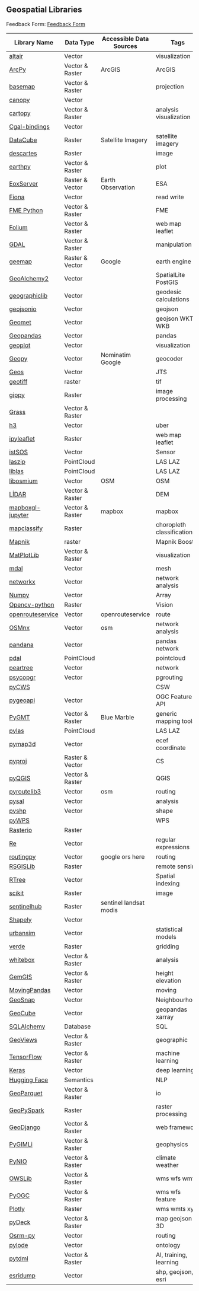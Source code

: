 ## Geospatial Libraries

Feedback Form: [Feedback Form](https://forms.gle/frtqUK32Lv68Uiwr6)

 **Library Name** | **Data Type** | **Accessible Data Sources** | **Tags** 
---|---|---|---
 [altair][1] | Vector |  | visualization 
 [ArcPy][2] | Vector & Raster | ArcGIS | ArcGIS 
 [basemap][3] | Vector & Raster |  | projection 
 [canopy][4] | Vector |  |  
 [cartopy][5] | Vector & Raster |  | analysis visualization 
 [Cgal-bindings][6] | Vector |  |  
 [DataCube][7] | Raster | Satellite Imagery | satellite imagery 
 [descartes][8] | Raster |  | image 
 [earthpy][9] | Vector & Raster |  | plot 
 [EoxServer][10] | Raster & Vector | Earth Observation | ESA 
 [Fiona][11] | Vector |  | read write 
 [FME Python][12] | Vector & Raster |  | FME 
 [Folium][13] | Vector & Raster |  | web map leaflet 
 [GDAL][14] | Vector & Raster |  | manipulation 
 [geemap][15] | Raster & Vector | Google | earth engine 
 [GeoAlchemy2][16] | Vector |  | SpatialLite PostGIS 
 [geographiclib][17] | Vector |  | geodesic calculations 
 [geojsonio][18] | Vector |  | geojson 
 [Geomet][19] | Vector |  | geojson WKT WKB 
 [Geopandas][20] | Vector |  | pandas 
 [geoplot][21] | Vector |  | visualization 
 [Geopy][22] | Vector | Nominatim Google | geocoder 
 [Geos][23] | Vector |  | JTS 
 [geotiff][24] | raster |  | tif 
 [gippy][25] | Raster |  | image processing 
 [Grass][26] | Vector & Raster |  |  
 [h3][27] | Vector |  | uber 
 [ipyleaflet][28] | Raster |  | web map leaflet 
 [istSOS][29] | Vector |  | Sensor 
 [laszip][30] | PointCloud |  | LAS LAZ 
 [liblas][31] | PointCloud |  | LAS LAZ 
 [libosmium][32] | Vector | OSM | OSM 
 [LİDAR][33] | Vector & Raster |  | DEM 
 [mapboxgl-jupyter][34] | Vector & Raster | mapbox | mapbox 
 [mapclassify][35] | Raster |  | choropleth classification 
 [Mapnik][36] | raster |  | Mapnik Boost 
 [MatPlotLib][37] | Vector & Raster |  | visualization 
 [mdal][38] | Vector |  | mesh 
 [networkx][39] | Vector |  | network analysis 
 [Numpy][40] | Vector |  | Array 
 [Opencv-python][41] | Raster |  | Vision 
 [openrouteservice][42] | Vector | openrouteservice | route 
 [OSMnx][43] | Vector | osm | network analysis 
 [pandana][44] | Vector |  | pandas network 
 [pdal][45] | PointCloud |  | pointcloud 
 [peartree][46] | Vector |  | network 
 [psycopgr][47] | Vector |  | pgrouting 
 [pyCWS][48] |  |  | CSW 
 [pygeoapi][49] | Vector |  | OGC Feature API 
 [PyGMT][50] | Vector & Raster | Blue Marble | generic mapping tools 
 [pylas][51] | PointCloud |  | LAS LAZ 
 [pymap3d][52] | Vector |  | ecef coordinate 
 [pyproj][53] | Raster & Vector |  | CS 
 [pyQGIS][54] | Vector & Raster |  | QGIS 
 [pyroutelib3][55] | Vector | osm | routing 
 [pysal][56] | Vector |  | analysis 
 [pyshp][57] | Vector |  | shape 
 [pyWPS][58] |  |  | WPS 
 [Rasterio][59] | Raster |  |  
 [Re][60] | Vector |  | regular expressions 
 [routingpy][61] | Vector | google ors here | routing 
 [RSGISLib][62] | Raster |  | remote sensing 
 [RTree][63] | Vector |  | Spatial indexing 
 [scikit][64] | Raster |  | image 
 [sentinelhub][65] | Raster | sentinel landsat modis |  
 [Shapely][66] | Vector |  |  
 [urbansim][67] | Vector |  | statistical models 
 [verde][68] | Raster |  | gridding 
 [whitebox][69] | Vector & Raster |  | analysis 
 [GemGIS][70] | Vector & Raster |  | height elevation 
 [MovingPandas][71] | Vector |  | moving 
 [GeoSnap][72] | Vector |  | Neighbourhood 
 [GeoCube][73] | Vector |  | geopandas xarray 
 [SQLAlchemy][74] | Database |  | SQL 
 [GeoViews][75] | Vector & Raster |  | geographic 
 [TensorFlow][76] | Vector & Raster |  | machine learning 
 [Keras][77] | Vector |  | deep learning 
 [Hugging Face][78] | Semantics |  | NLP 
 [GeoParquet][79] | Vector & Raster |  | io 
 [GeoPySpark][80] | Raster |  | raster processing 
 [GeoDjango][81] | Vector & Raster |  | web framework 
 [PyGIMLi][82] | Vector & Raster |  | geophysics 
 [PyNIO][83] | Vector & Raster |  | climate weather 
 [OWSLib][84] | Vector & Raster |  | wms wfs wmts 
 [PyOGC][85] | Vector & Raster |  | wms wfs feature 
 [Plotly][86] | Raster |  | wms wmts xyz 
 [pyDeck][87] | Vector & Raster |  | map geojson 3D 
 [Osrm-py][88] | Vector |  | routing 
 [pylode][89] | Vector |  | ontology 
 [pytdml][90] | Vector & Raster |  | AI, training, learning 
 [esridump][91] | Vector |  | shp, geojson, esri 

[1]: https://altair-viz.github.io/index.html
[2]: https://pro.arcgis.com/en/pro-app/latest/arcpy/functions/alphabetical-list-of-arcpy-functions.htm
[3]: https://matplotlib.org/basemap/users/index.html
[4]: https://github.com/CanopySimulations/canopy-python
[5]: https://scitools.org.uk/cartopy/docs/latest/reference/index.html
[6]: https://github.com/sciencectn/cgal-bindings
[7]: https://datacube-core.readthedocs.io/en/latest/api/core-classes/datacube.html
[8]: https://pypi.org/project/descartes/
[9]: https://earthpy.readthedocs.io/en/latest/
[10]: https://docs.eoxserver.org/en/stable/apidoc/modules.html
[11]: https://fiona.readthedocs.io/en/stable/
[12]: https://docs.safe.com/fme/html/fmepython/index.html
[13]: https://python-visualization.github.io/folium/
[14]: https://gdal.org/api/python.html
[15]: https://geemap.org/
[16]: https://geoalchemy-2.readthedocs.io/en/latest/index.html
[17]: https://geographiclib.sourceforge.io/1.52/python/index.html
[18]: https://github.com/jwass/geojsonio.py
[19]: https://github.com/geomet/geomet
[20]: https://geopandas.org/en/stable/docs.html
[21]: https://residentmario.github.io/geoplot/api_reference.html
[22]: https://github.com/geopy/geopy
[23]: https://libgeos.org/
[24]: https://github.com/KipCrossing/geotiff
[25]: https://gippy.readthedocs.io/en/latest/
[26]: https://grasswiki.osgeo.org/wiki/GRASS_Python_Scripting_Library
[27]: https://h3geo.org/docs/
[28]: https://github.com/jupyter-widgets/ipyleaflet
[29]: http://istsos.org/en/latest/doc/
[30]: https://github.com/tmontaigu/laszip-python
[31]: https://liblas.org/tutorial/python.html
[32]: https://github.com/osmcode/pyosmium
[33]: https://lidar.gishub.org/
[34]: https://mapbox-mapboxgl-jupyter.readthedocs-hosted.com/en/latest/
[35]: https://github.com/pysal/mapclassify
[36]: https://mapnik.org/docs/v2.2.0/api/python/index.html
[37]: https://matplotlib.org/stable/api/index.html
[38]: https://www.mdal.xyz/api/python_api.html#python-api
[39]: https://networkx.org/documentation/stable/reference/index.html
[40]: https://numpy.org/doc/stable/reference/index.html#reference
[41]: https://pypi.org/project/opencv-python/
[42]: https://openrouteservice.org/dev/#/api-docs
[43]: https://osmnx.readthedocs.io/en/stable/index.html
[44]: http://udst.github.io/pandana/
[45]: https://pdal.io/python.html
[46]: https://github.com/kuanb/peartree
[47]: https://github.com/herrkaefer/psycopgr
[48]: https://pycsw.org/
[49]: https://docs.pygeoapi.io/en/stable/index.html
[50]: https://www.pygmt.org/latest/
[51]: https://pylas.readthedocs.io/en/latest/index.html
[52]: https://geospace-code.github.io/pymap3d/
[53]: https://pyproj4.github.io/pyproj/latest/
[54]: https://qgis.org/pyqgis/master/
[55]: https://github.com/MKuranowski/pyroutelib3
[56]: https://pysal.org/libpysal/api.html
[57]: https://github.com/GeospatialPython/pyshp
[58]: https://pywps.org/
[59]: https://rasterio.readthedocs.io/en/latest/
[60]: https://docs.python.org/3/library/re.html
[61]: https://routingpy.readthedocs.io/en/latest/?badge=latest
[62]: http://rsgislib.org/rsgislib.html
[63]: https://toblerity.org/rtree/
[64]: https://scikit-image.org/docs/stable/api/api.html
[65]: https://sentinelhub-py.readthedocs.io/en/latest/
[66]: https://shapely.readthedocs.io/en/stable/
[67]: https://udst.github.io/urbansim/index.html
[68]: https://www.fatiando.org/verde/latest/
[69]: https://github.com/giswqs/whitebox-python
[70]: https://gemgis.readthedocs.io
[71]: https://movingpandas.github.io/movingpandas/
[72]: https://spatialucr.github.io/geosnap-guide
[73]: https://corteva.github.io/geocube
[74]: https://docs.sqlalchemy.org/en/20/
[75]: https://geoviews.org/
[76]: https://www.tensorflow.org/api_docs/python/tf
[77]: https://keras.io/api/
[78]: https://huggingface.co/
[79]: https://github.com/darcy-r/geoparquet-python
[80]: https://geopyspark.readthedocs.io/en/latest/
[81]: https://docs.djangoproject.com/en/3.2/ref/contrib/gis/
[82]: https://www.pygimli.org/documentation.html
[83]: https://www.pyngl.ucar.edu/Nio.shtml
[84]: https://owslib.readthedocs.io/en/latest/
[85]: https://github.com/RyanWalker277/PyOGC
[86]: https://plotly.com/python/
[87]: https://deckgl.readthedocs.io/en/latest/index.html
[88]: https://github.com/gojuno/osrm-py
[89]: https://pypi.org/project/pylode/
[90]: https://github.com/TrainingDML/pytdml
[91]: https://github.com/openaddresses/pyesridump

